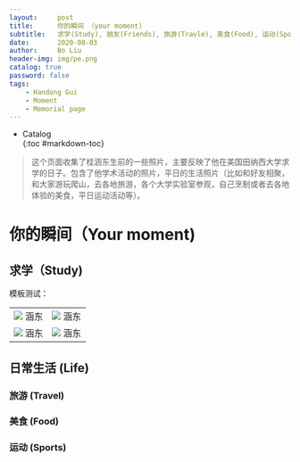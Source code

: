 ```yaml
---
layout:     post
title:      你的瞬间 （your moment)
subtitle:   求学(Study), 朋友(Friends), 旅游(Travle), 美食(Food), 运动(Sports)
date:       2020-08-03
author:     Bo Liu
header-img: img/pe.png
catalog: true
password: false
tags:
    - Handong Gui
    - Moment
    - Memorial page
---
```

* Catalog   
{:toc #markdown-toc}

> 这个页面收集了桂涵东生前的一些照片，主要反映了他在美国田纳西大学求学的日子。包含了他学术活动的照片，平日的生活照片（比如和好友相聚，和大家游玩爬山，去各地旅游，各个大学实验室参观，自己烹制或者去各地体验的美食，平日运动活动等）。

# 你的瞬间（Your moment)

## 求学（Study)
模板测试：
<table>
    <tr>
        <td ><center><img src="../../../../img/moment/1portrait.jpg"> 涵东 </center></td>
        <td ><center><img src="../../../../img/moment/1portrait.jpg"> 涵东 </center></td>
    </tr>
	<tr>
        <td ><center><img src="../../../../img/moment/1portrait.jpg"> 涵东 </center></td>
        <td ><center><img src="../../../../img/moment/1portrait.jpg"> 涵东 </center></td>
    </tr>
</table>

## 日常生活 (Life)

### 旅游 (Travel)

### 美食 (Food)

### 运动 (Sports)




